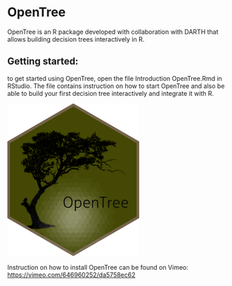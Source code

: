 # OpenTree 
OpenTree is an R package developed with collaboration with DARTH that allows building decision trees interactively in R.  

## Getting started: 
to get started using OpenTree, open the file Introduction OpenTree.Rmd in RStudio. The file contains instruction on how to start OpenTree and also be able to build your first decision tree interactively and integrate it with R. 

<p align="left">
<img src = "openLogo.png" alt="foo" width="300">
</p> 

Instruction on how to install OpenTree can be found on Vimeo:
https://vimeo.com/646960252/da5758ec62


